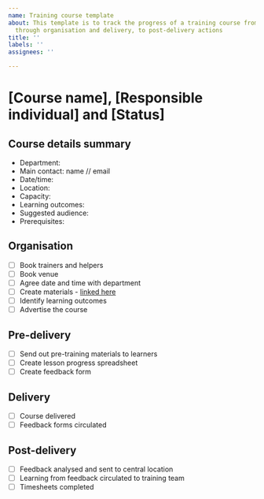 ```yaml
---
name: Training course template
about: This template is to track the progress of a training course from conception,
  through organisation and delivery, to post-delivery actions
title: ''
labels: ''
assignees: ''

---
```


# [Course name], [Responsible individual] and [Status]

## Course details summary
- Department: 
- Main contact: name // email
- Date/time: 
- Location: 
- Capacity: 
- Learning outcomes: 
- Suggested audience: 
- Prerequisites: 

## Organisation
- [ ] Book trainers and helpers
- [ ] Book venue
- [ ] Agree date and time with department
- [ ] Create materials - [linked here](link)
- [ ] Identify learning outcomes
- [ ] Advertise the course

## Pre-delivery
- [ ] Send out pre-training materials to learners
- [ ] Create lesson progress spreadsheet
- [ ] Create feedback form

## Delivery
- [ ] Course delivered
- [ ] Feedback forms circulated

## Post-delivery
- [ ] Feedback analysed and sent to central location
- [ ] Learning from feedback circulated to training team
- [ ] Timesheets completed
